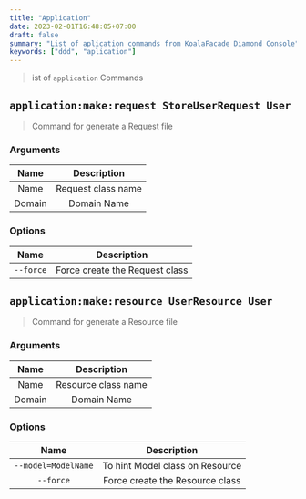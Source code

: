 ```yaml
---
title: "Application"
date: 2023-02-01T16:48:05+07:00
draft: false
summary: "List of aplication commands from KoalaFacade Diamond Console"
keywords: ["ddd", "aplication"]
---
```


> ist of `application` Commands

## `application:make:request StoreUserRequest User`

> Command for generate a Request file

### Arguments

|  Name  |    Description     |
|:------:|:------------------:|
|  Name  | Request class name |
| Domain |    Domain Name     |

### Options

|    Name   |          Description           |
|:---------:|:------------------------------:|
| `--force` | Force create the Request class |

## `application:make:resource UserResource User`

> Command for generate a Resource file

### Arguments

|  Name  |     Description     |
|:------:|:-------------------:|
|  Name  | Resource class name |
| Domain |     Domain Name     |

### Options

|         Name         |             Description              |
|:--------------------:|:------------------------------------:|
| `--model=ModelName`  |   To hint Model class on Resource    |
|      `--force`       |   Force create the Resource class    |
